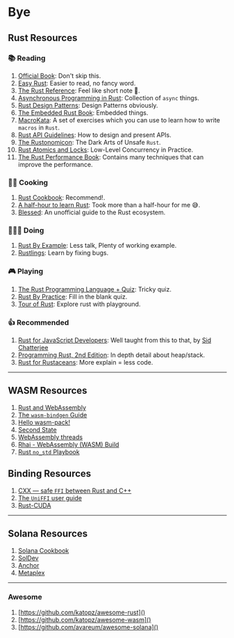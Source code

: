 # Bye

## Rust Resources

### 📚 Reading

1. [Official Book](https://doc.rust-lang.org/book/): Don't skip this.
1. [Easy Rust](https://dhghomon.github.io/easy_rust/Chapter_1.html): Easier to read, no fancy word.
1. [The Rust Reference](https://doc.rust-lang.org/stable/reference/): Feel like short note 🤔.
1. [Asynchronous Programming in Rust](https://rust-lang.github.io/async-book/01_getting_started/01_chapter.html): Collection of `async` things.
1. [Rust Design Patterns](https://rust-unofficial.github.io/patterns/): Design Patterns obviously.
1. [The Embedded Rust Book](https://doc.rust-lang.org/stable/embedded-book/): Embedded things.
1. [MacroKata](https://tfpk.github.io/macrokata/): A set of exercises which you can use to learn how to write `macros` in `Rust`.
1. [Rust API Guidelines](https://rust-lang.github.io/api-guidelines/about.html): How to design and present APIs.
1. [The Rustonomicon](https://doc.rust-lang.org/nomicon): The Dark Arts of Unsafe `Rust`.
1. [Rust Atomics and Locks](https://marabos.nl/atomics): Low-Level Concurrency in Practice.
1. [The Rust Performance Book](https://nnethercote.github.io/perf-book/introduction.html): Contains many techniques that can improve the performance.

### 👨‍🍳 Cooking

1. [Rust Cookbook](https://rust-lang-nursery.github.io/rust-cookbook/intro.html): Recommend!.
1. [A half-hour to learn Rust](https://fasterthanli.me/articles/a-half-hour-to-learn-rust): Took more than a half-hour for me 😅.
1. [Blessed](https://blessed.rs/crates#section-common-subsection-general): An unofficial guide to the Rust ecosystem.

### 👨🏻‍💻 Doing

1. [Rust By Example](https://doc.rust-lang.org/rust-by-example): Less talk, Plenty of working example.
1. [Rustlings](https://github.com/rust-lang/rustlings): Learn by fixing bugs.

### 🎮 Playing

1. [The Rust Programming Language + Quiz](https://rust-book.cs.brown.edu/): Tricky quiz.
1. [Rust By Practice](https://github.com/sunface/rust-by-practice): Fill in the blank quiz.
1. [Tour of Rust](https://tourofrust.com/): Explore rust with playground.

### 👍 Recommended

1. [Rust for JavaScript Developers](https://rustforjs.dev): Well taught from this to that, by [Sid Chatterjee](https://twitter.com/chatsidhartha)
1. [Programming Rust, 2nd Edition](https://www.oreilly.com/library/view/programming-rust-2nd/9781492052586/): In depth detail about heap/stack.
1. [Rust for Rustaceans](https://nostarch.com/rust-rustaceans): More explain = less code.

---

## WASM Resources

1. [Rust and WebAssembly](https://rustwasm.github.io/docs/book/)
1. [The `wasm-bindgen` Guide](https://rustwasm.github.io/wasm-bindgen/)
1. [Hello wasm-pack!](https://rustwasm.github.io/docs/wasm-pack/)
1. [Second State](https://github.com/second-state/wasm-learning)
1. [WebAssembly threads](https://web.dev/webassembly-threads/)
1. [Rhai - WebAssembly (WASM) Build](https://rhai.rs/book/start/builds/wasm.html)
1. [Rust `no_std` Playbook](https://hackmd.io/@alxiong/rust-no-std)

## Binding Resources

1. [CXX — safe `FFI` between Rust and C++](https://github.com/dtolnay/cxx)
1. [The `UniFFI` user guide](https://mozilla.github.io/uniffi-rs/)
1. [Rust-CUDA](https://rust-gpu.github.io/Rust-CUDA/faq.html)

---

## Solana Resources

1. [Solana Cookbook](https://solanacookbook.com/)
1. [SolDev](https://soldev.app/)
1. [Anchor](https://github.com/coral-xyz/anchor/tree/master/tests)
1. [Metaplex](https://github.com/metaplex-foundation/metaplex-program-library)

---

### Awesome

1. [https://github.com/katopz/awesome-rust]()
1. [https://github.com/katopz/awesome-wasm]()
1. [https://github.com/avareum/awesome-solana]()
